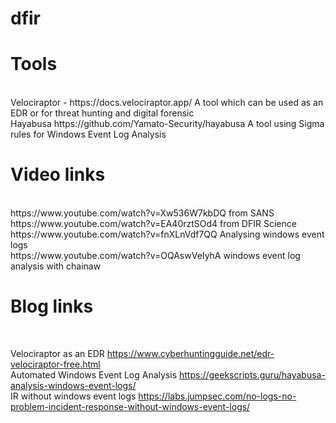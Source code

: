 # dfir

<h1><b>Tools </b></h1> <br>
Velociraptor - https://docs.velociraptor.app/    A tool which can be used as an EDR or for threat hunting and digital forensic <br>
Hayabusa  https://github.com/Yamato-Security/hayabusa  A tool using Sigma rules for Windows Event Log Analysis <br>

<h1><b>Video links </b></h1> <br>
https://www.youtube.com/watch?v=Xw536W7kbDQ    from SANS <br>
https://www.youtube.com/watch?v=EA40rztSOd4     from DFIR Science<br>
https://www.youtube.com/watch?v=fnXLnVdf7QQ   Analysing windows event logs <br>
https://www.youtube.com/watch?v=OQAswVeIyhA    windows event log analysis with chainaw <br>

<h1><b>Blog links </b></h1> <br>

Velociraptor as an EDR https://www.cyberhuntingguide.net/edr-velociraptor-free.html <br>
Automated Windows Event Log Analysis https://geekscripts.guru/hayabusa-analysis-windows-event-logs/ <br>
IR without windows event logs https://labs.jumpsec.com/no-logs-no-problem-incident-response-without-windows-event-logs/ <br>  


